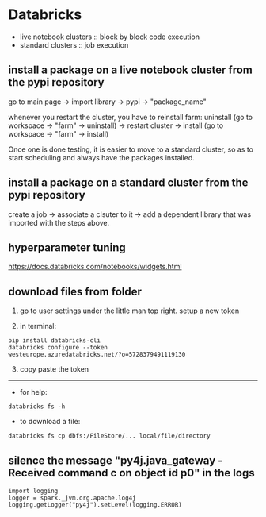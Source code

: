 # Databricks

- live notebook clusters :: block by block code execution
- standard clusters :: job execution

## install a package on a live notebook cluster from the pypi repository

go to main page -> import library -> pypi -> "package_name"

whenever you restart the cluster, you have to reinstall farm:
uninstall (go to workspace -> "farm" -> uninstall) -> restart cluster -> install (go to workspace -> "farm" -> install)

Once one is done testing, it is easier to move to a standard cluster, so as to start scheduling and always have the packages installed.

## install a package on a standard cluster from the pypi repository

create a job -> associate a clsuter to it -> add a dependent library that was imported with the steps above.

## hyperparameter tuning

https://docs.databricks.com/notebooks/widgets.html

## download files from folder

1. go to user settings under the little man top right. setup a new token

2. in terminal:

```
pip install databricks-cli
databricks configure --token
westeurope.azuredatabricks.net/?o=5728379491119130
```

3. copy paste the token

---

- for help:

```
databricks fs -h
```

- to download a file:

```
databricks fs cp dbfs:/FileStore/... local/file/directory
```

## silence the message "py4j.java_gateway -   Received command c on object id p0" in the logs

```
import logging
logger = spark._jvm.org.apache.log4j
logging.getLogger("py4j").setLevel(logging.ERROR)
```

